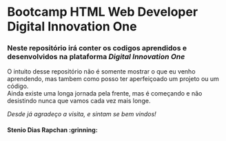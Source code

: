 <h1> Bootcamp HTML Web Developer Digital Innovation One </h1>
<h3> Neste repositório irá conter os codigos aprendidos e desenvolvidos na plataforma <em><strong>Digital Innovation One</strong></em></h3>


<p> O intuito desse repositório não é somente mostrar o que eu venho aprendendo, mas tambem como posso ter aperfeiçoado um projeto ou um código.</br>
Ainda existe uma longa jornada pela frente, mas é começando e não desistindo nunca que vamos cada vez mais longe. </p>

<p><em> Desde já agradeço a visita, e sintam se bem vindos! </em></p>

<h4><strong>Stenio Dias Rapchan :grinning:</strong></h4>

